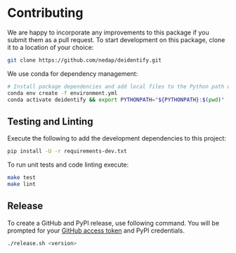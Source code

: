 # Contributing

We are happy to incorporate any improvements to this package if you submit them as a pull request. To start development on this package, clone it to a location of your choice:

```sh
git clone https://github.com/nedap/deidentify.git
```

We use conda for dependency management:

```sh
# Install package dependencies and add local files to the Python path of that environment.
conda env create -f environment.yml
conda activate deidentify && export PYTHONPATH="${PYTHONPATH}:$(pwd)"
```

## Testing and Linting

Execute the following to add the development dependencies to this project:

```sh
pip install -U -r requirements-dev.txt
```

To run unit tests and code linting execute:

```sh
make test
make lint
```

## Release

To create a GitHub and PyPI release, use following command. You will be prompted for your [GitHub access token](https://docs.github.com/en/github/authenticating-to-github/creating-a-personal-access-token) and PyPI credentials.

```sh
./release.sh <version>
```
